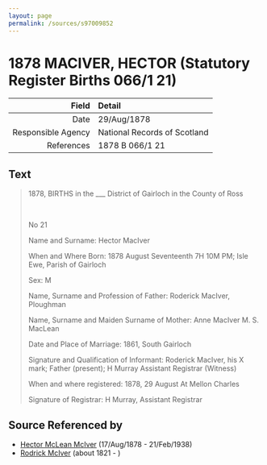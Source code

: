```yaml
---
layout: page
permalink: /sources/s97009852
---
```


# 1878 MACIVER, HECTOR (Statutory Register Births 066/1 21)

Field | Detail
---:|:---
Date | 29/Aug/1878
Responsible Agency | National Records of Scotland
References | 1878 B 066/1 21

## Text

> 1878, BIRTHS in the ___ District of Gairloch in the County of Ross
>
> <br/>
>
> No 21
>
> Name and Surname: Hector MacIver
>
> When and Where Born: 1878 August Seventeenth 7H 10M PM; Isle Ewe, Parish of Gairloch
>
> Sex: M
>
> Name, Surname and Profession of Father: Roderick MacIver, Ploughman
>
> Name, Surname and Maiden Surname of Mother: Anne MacIver M. S. MacLean
>
> Date and Place of Marriage: 1861, South Gairloch
>
> Signature and Qualification of Informant: Roderick MacIver, his X mark; Father (present); H Murray Assistant Registrar (Witness)
>
> When and where registered: 1878, 29 August At Mellon Charles
>
> Signature of Registrar: H Murray, Assistant Registrar
>

## Source Referenced by

* [Hector McLean McIver](../people/@62168745@-hector-mclean-mciver-b1878-8-17-d1938-2-21.md) (17/Aug/1878 - 21/Feb/1938)
* [Rodrick McIver](../people/@91038040@-rodrick-mciver-b1821-d.md) (about 1821 - )
